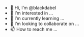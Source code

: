 - 👋 Hi, I’m @blackdabel
- 👀 I’m interested in ...
- 🌱 I’m currently learning ...
- 💞️ I’m looking to collaborate on ...
- 📫 How to reach me ...

<!---
blackdabel/blackdabel is a ✨ special ✨ repository because its `README.md` (this file) appears on your GitHub profile.
You can click the Preview link to take a look at your changes.
--->
